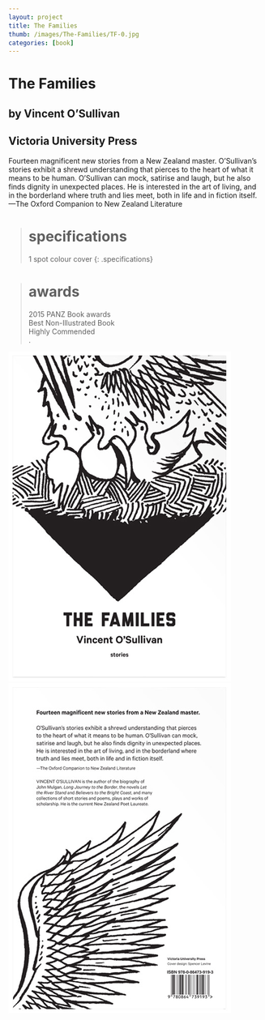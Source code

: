 ```yaml
---
layout: project
title: The Families
thumb: /images/The-Families/TF-0.jpg
categories: [book]
---
```


# The Families

## by Vincent O’Sullivan

## Victoria University Press

Fourteen magnificent new stories from a New Zealand master.
O’Sullivan’s stories exhibit a shrewd understanding that pierces to the heart of what it means to be human. O’Sullivan can mock, satirise and laugh, but he also finds dignity in unexpected places. He is interested in the art of living, and in the borderland where truth and lies meet, both in life and in fiction itself. —The Oxford Companion to New Zealand Literature

> # specifications
> 1 spot colour cover
{: .specifications}

> # awards
> 2015 PANZ Book awards  
> Best Non-Illustrated Book  
> Highly Commended  
> . 

![](/images/The-Families/TF-01.jpg)
![](/images/The-Families/TF-02.jpg)
